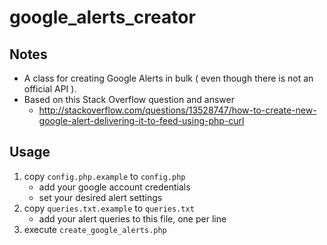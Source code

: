 google_alerts_creator
=====================


Notes
-----
- A class for creating Google Alerts in bulk ( even though there is not an official API ).
- Based on this Stack Overflow question and answer
	- http://stackoverflow.com/questions/13528747/how-to-create-new-google-alert-delivering-it-to-feed-using-php-curl


Usage
-----
1. copy `config.php.example` to `config.php`
	- add your google account credentials
	- set your desired alert settings
2. copy `queries.txt.example` to `queries.txt`
	- add your alert queries to this file, one per line
3. execute `create_google_alerts.php`